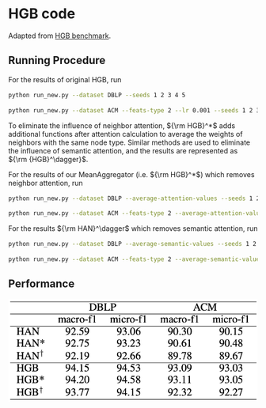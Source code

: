 # HGB code

Adapted from [HGB benchmark](https://github.com/THUDM/HGB/tree/master/NC/benchmark/methods/baseline).

## Running Procedure

For the results of original HGB, run

```bash
python run_new.py --dataset DBLP --seeds 1 2 3 4 5
```

```bash
python run_new.py --dataset ACM --feats-type 2 --lr 0.001 --seeds 1 2 3 4 5
```

To eliminate the influence of neighbor attention, ${\rm HGB}^*$ adds additional functions after attention calculation to average the weights of neighbors with the same node type. Similar methods are used to eliminate the influence of semantic attention, and the results are represented as ${\rm {HGB}^\dagger}$.

For the results of our MeanAggregator (i.e. ${\rm HGB}^*$) which removes neighbor attention, run

```bash
python run_new.py --dataset DBLP --average-attention-values --seeds 1 2 3 4 5
```

```bash
python run_new.py --dataset ACM --feats-type 2 --average-attention-values --lr 0.001 --seeds 1 2 3 4 5
```

For the results ${\rm HAN}^\dagger$ which removes semantic attention, run

```bash
python run_new.py --dataset DBLP --average-semantic-values --seeds 1 2 3 4 5
```

```bash
python run_new.py --dataset ACM --feats-type 2 --average-semantic-values --lr 0.001 --seeds 1 2 3 4 5
```

## Performance

![image-hgb_attn](./image-hgb_attn.png)